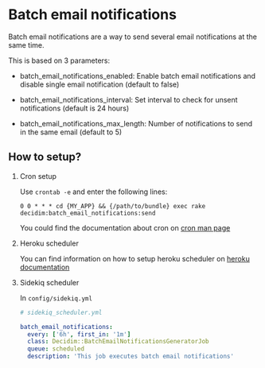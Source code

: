 # Batch email notifications

Batch email notifications are a way to send several email notifications at the same time.

This is based on 3 parameters:

- batch_email_notifications_enabled: Enable batch email notifications and disable single email notification (default to false)

- batch_email_notifications_interval: Set interval to check for unsent notifications (default is 24 hours)

- batch_email_notifications_max_length: Number of notifications to send in the same email (default to 5)

## How to setup?

1. Cron setup

    Use `crontab -e` and enter the following lines:

    ```shell script
    0 0 * * * cd {MY_APP} && {/path/to/bundle} exec rake decidim:batch_email_notifications:send
    ```

    You could find the documentation about cron on [cron man page](https://www.man7.org/linux/man-pages/man8/cron.8.html)
1. Heroku scheduler

    You can find information on how to setup heroku scheduler on [heroku documentation](https://devcenter.heroku.com/articles/scheduler)

1. Sidekiq scheduler

    In `config/sidekiq.yml`

    ```yaml
    # sidekiq_scheduler.yml

    batch_email_notifications:
      every: ['6h', first_in: '1m']
      class: Decidim::BatchEmailNotificationsGeneratorJob
      queue: scheduled
      description: 'This job executes batch email notifications'
    ```
